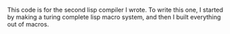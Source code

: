 This code is for the second lisp compiler I wrote. To write this one, I started by making a turing complete lisp macro system, and then I built everything out of macros.